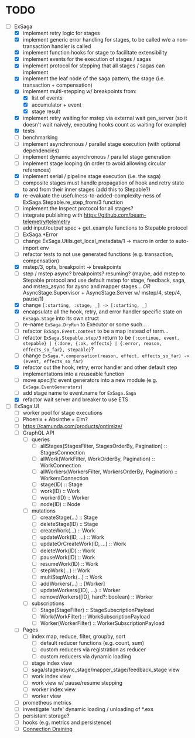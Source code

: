 # TODO

- [ ] ExSaga
    - [x] implement retry logic for stages
    - [x] implement generic error handling for stages, to be called w/e a non-transaction handler is called
    - [x] implement function hooks for stage to facilitate extensibility
    - [x] implement events for the execution of stages / sagas
    - [x] implement protocol for stepping that all stages / sagas can implement
    - [x] implement the leaf node of the saga pattern, the stage (i.e. transaction + compensation)
    - [x] implement multi-stepping w/ breakpoints from:
        - [x] list of events
        - [x] accumulator + event
        - [x] stage result
    - [x] implement retry waiting for mstep via external wait gen_server (so it doesn't wait naively, executing hooks count as waiting for example)
    - [x] tests
    - [ ] benchmarking
    - [ ] implement asynchronous / parallel stage execution (with optional dependencies)
    - [ ] implement dynamic asynchronous / parallel stage generation
    - [ ] implement stage looping (in order to avoid allowing circular references)
    - [x] implement serial / pipeline stage execution (i.e. the saga)
    - [ ] composite stages must handle propagation of hook and retry state to and from their inner stages (add this to Stepable?)
    - [x] re-evaluate the usefulness-to-added-complexity-ness of ExSaga.Stepable.re_step_from/3 function
    - [ ] implement the Inspect protocol for all stages?
    - [ ] integrate publishing with https://github.com/beam-telemetry/telemetry
    - [ ] add input/output spec + get_example functions to Stepable protocol
    - [ ] ExSaga.*Error
    - [ ] change ExSaga.Utils.get_local_metadata/1 -> macro in order to auto-import env
    - [ ] refactor tests to not use generated functions (e.g. transaction, compensation)
    - [x] mstep/3, opts, breakpoint -> breakpoints
    - [ ] step / mstep async? breakpoints? resuming? (maybe, add mstep to Stepable protocol and use default mstep for stage, feedback, saga, and mstep_async for aysnc and mapper stages... *OR* AsyncStage.Supervisor + AsyncStage.Server w/ mstep/4, step/4, pause/1)
    - [x] change `[:starting, :stage, _] -> [:starting, _]`
    - [x] encapsulate all the hook, retry, and error handler specific state on `ExSaga.Stage` into its own struct
    - [ ] re-name `ExSaga.DryRun` to Executor or some such...
    - [ ] refactor `ExSaga.Event.context` to be a map instead of term...
    - [ ] refactor `ExSaga.Stepable.step/3` return to be `{:continue, event, stepable} | {:done, {:ok, effects} | {:error, reason, effects_so_far}, stepable}`?
    - [ ] change `ExSaga.*.compensation(reason, effect, effects_so_far) -> (event, effects_so_far)`
    - [x] refactor out the hook, retry, error handler and other default step implementations into a reuseable function
    - [ ] move *specific* event generators into a new module (e.g. `ExSaga.EventGenerators`)
    - [ ] add stage name to event.name for `ExSaga.Saga`
    - [x] refactor wait server and breaker to use ETS
- [ ] ExSaga.UI
    - [ ] worker pool for stage executions
    - [ ] Phoenix + Absinthe + Elm?
    - [ ] https://camunda.com/products/optimize/
    - [ ] GraphQL API
        - [ ] queries
            - [ ] allStages(StagesFilter, StagesOrderBy, Pagination) :: StagesConnection
            - [ ] allWork(WorkFilter, WorkOrderBy, Pagination) :: WorkConnection
            - [ ] allWorkers(WorkersFilter, WorkersOrderBy, Pagination) :: WorkersConnection
            - [ ] stage(ID) :: Stage
            - [ ] work(ID) :: Work
            - [ ] worker(ID) :: Worker
            - [ ] node(ID) :: Node
        - [ ] mutations
            - [ ] createStage(...) :: Stage
            - [ ] deleteStage(ID) :: Stage
            - [ ] createWork(...) :: Work
            - [ ] updateWork(ID, ...) :: Work
            - [ ] updateOrCreateWork(ID, ...) :: Work
            - [ ] deleteWork(ID) :: Work
            - [ ] pauseWork(ID) :: Work
            - [ ] resumeWork(ID) :: Work
            - [ ] stepWork(...) :: Work
            - [ ] multiStepWork(...) :: Work
            - [ ] addWorkers(...) :: [Worker]
            - [ ] updateWorkers([ID], ...) :: Worker
            - [ ] removeWorkers([ID], hard?: boolean) :: Worker
        - [ ] subscriptions
            - [ ] Stage(StageFilter) :: StageSubscriptionPayload
            - [ ] Work(WorkFilter) :: WorkSubscriptionPayload
            - [ ] Worker(WorkerFilter) :: WorkerSubscriptionPayload
    - [ ] Pages
        - [ ] index map, reduce, filter, groupby, sort
            - [ ] default reducer functions (e.g. count, sum)
            - [ ] custom reducers via registration as reducer
            - [ ] custom reducers via dynamic loading
        - [ ] stage index view
        - [ ] saga/stage/async_stage/mapper_stage/feedback_stage view
        - [ ] work index view
        - [ ] work view w/ pause/resume stepping
        - [ ] worker index view
        - [ ] worker view
    - [ ] prometheus metrics
    - [ ] investigate 'safe' dynamic loading / unloading of *.exs
    - [ ] persistant storage?
    - [ ] hooks (e.g. metrics and persistence)
    - [ ] [Connection Draining](https://medium.com/@derek.kraan2/implementing-connection-draining-for-phoenix-or-any-library-that-uses-ranch-8e640f3bd4cf)

